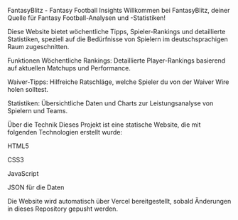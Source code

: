 FantasyBlitz - Fantasy Football Insights
Willkommen bei FantasyBlitz, deiner Quelle für Fantasy Football-Analysen und -Statistiken!

Diese Website bietet wöchentliche Tipps, Spieler-Rankings und detaillierte Statistiken, speziell auf die Bedürfnisse von Spielern im deutschsprachigen Raum zugeschnitten.

Funktionen
Wöchentliche Rankings: Detaillierte Player-Rankings basierend auf aktuellen Matchups und Performance.

Waiver-Tipps: Hilfreiche Ratschläge, welche Spieler du von der Waiver Wire holen solltest.

Statistiken: Übersichtliche Daten und Charts zur Leistungsanalyse von Spielern und Teams.

Über die Technik
Dieses Projekt ist eine statische Website, die mit folgenden Technologien erstellt wurde:

HTML5

CSS3

JavaScript

JSON für die Daten

Die Website wird automatisch über Vercel bereitgestellt, sobald Änderungen in dieses Repository gepusht werden.
